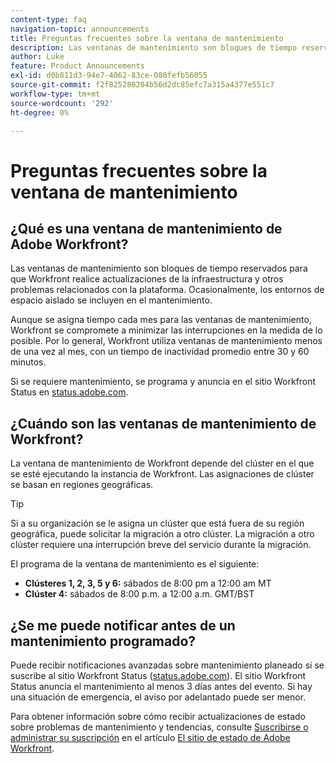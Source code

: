 ```yaml
---
content-type: faq
navigation-topic: announcements
title: Preguntas frecuentes sobre la ventana de mantenimiento
description: Las ventanas de mantenimiento son bloques de tiempo reservados para que Workfront realice actualizaciones de la infraestructura y otros problemas relacionados con la plataforma. Ocasionalmente, los entornos de espacio aislado se incluyen en el mantenimiento.
author: Luke
feature: Product Announcements
exl-id: d0b811d3-94e7-4062-83ce-080fefb56055
source-git-commit: f2f825280204b56d2dc85efc7a315a4377e551c7
workflow-type: tm+mt
source-wordcount: '292'
ht-degree: 0%

---
```


# Preguntas frecuentes sobre la ventana de mantenimiento

## ¿Qué es una ventana de mantenimiento de Adobe Workfront?

Las ventanas de mantenimiento son bloques de tiempo reservados para que Workfront realice actualizaciones de la infraestructura y otros problemas relacionados con la plataforma. Ocasionalmente, los entornos de espacio aislado se incluyen en el mantenimiento.

Aunque se asigna tiempo cada mes para las ventanas de mantenimiento, Workfront se compromete a minimizar las interrupciones en la medida de lo posible. Por lo general, Workfront utiliza ventanas de mantenimiento menos de una vez al mes, con un tiempo de inactividad promedio entre 30 y 60 minutos.

Si se requiere mantenimiento, se programa y anuncia en el sitio Workfront Status en [status.adobe.com](https://status.adobe.com/).

## ¿Cuándo son las ventanas de mantenimiento de Workfront?

La ventana de mantenimiento de Workfront depende del clúster en el que se esté ejecutando la instancia de Workfront. Las asignaciones de clúster se basan en regiones geográficas.

>[!TIP]
>
>Si a su organización se le asigna un clúster que está fuera de su región geográfica, puede solicitar la migración a otro clúster. La migración a otro clúster requiere una interrupción breve del servicio durante la migración. <!--For more information, see [Migrating to another cluster](../../administration-and-setup/administrator-faqs/migrate-to-another-cluster.md).-->

El programa de la ventana de mantenimiento es el siguiente:

* **Clústeres 1, 2, 3, 5 y 6:** sábados de 8:00 pm a 12:00 am MT
* **Clúster 4:** sábados de 8:00 p.m. a 12:00 a.m. GMT/BST

## ¿Se me puede notificar antes de un mantenimiento programado?

Puede recibir notificaciones avanzadas sobre mantenimiento planeado si se suscribe al sitio Workfront Status ([status.adobe.com](https://status.adobe.com/)). El sitio Workfront Status anuncia el mantenimiento al menos 3 días antes del evento. Si hay una situación de emergencia, el aviso por adelantado puede ser menor.

Para obtener información sobre cómo recibir actualizaciones de estado sobre problemas de mantenimiento y tendencias, consulte [Suscribirse o administrar su suscripción](../../workfront-basics/tips-tricks-and-troubleshooting/understand-the-status-site.md#managing-your-subscription) en el artículo [El sitio de estado de Adobe Workfront](../../workfront-basics/tips-tricks-and-troubleshooting/understand-the-status-site.md).
